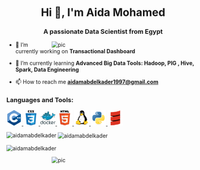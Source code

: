 

<h1 align="center">Hi 👋, I'm Aida Mohamed</h1>
<h3 align="center">A passionate Data Scientist from Egypt</h3>
<img align ="right" width="386" alt="pic" src="https://user-images.githubusercontent.com/70656244/92018192-b081b300-ed09-11ea-8b1e-0f33ae3adf0f.gif">

- 🔭 I’m currently working on **Transactional Dashboard**

- 🌱 I’m currently learning **Advanced Big Data Tools: Hadoop, PIG , Hive, Spark, Data Engineering**

- 📫 How to reach me **aidamabdelkader1997@gmail.com**



<h3 align="left">Languages and Tools:</h3>
<p align="left"> <a href="https://www.w3schools.com/cpp/" target="_blank" rel="noreferrer"> <img src="https://raw.githubusercontent.com/devicons/devicon/master/icons/cplusplus/cplusplus-original.svg" alt="cplusplus" width="40" height="40"/> </a> <a href="https://www.w3schools.com/css/" target="_blank" rel="noreferrer"> <img src="https://raw.githubusercontent.com/devicons/devicon/master/icons/css3/css3-original-wordmark.svg" alt="css3" width="40" height="40"/> </a> <a href="https://www.docker.com/" target="_blank" rel="noreferrer"> <img src="https://raw.githubusercontent.com/devicons/devicon/master/icons/docker/docker-original-wordmark.svg" alt="docker" width="40" height="40"/> </a> <a href="https://www.w3.org/html/" target="_blank" rel="noreferrer"> <img src="https://raw.githubusercontent.com/devicons/devicon/master/icons/html5/html5-original-wordmark.svg" alt="html5" width="40" height="40"/> </a> <a href="https://www.linux.org/" target="_blank" rel="noreferrer"> <img src="https://raw.githubusercontent.com/devicons/devicon/master/icons/linux/linux-original.svg" alt="linux" width="40" height="40"/> </a> <a href="https://www.python.org" target="_blank" rel="noreferrer"> <img src="https://raw.githubusercontent.com/devicons/devicon/master/icons/python/python-original.svg" alt="python" width="40" height="40"/> </a> <a href="https://www.scala-lang.org" target="_blank" rel="noreferrer"> <img src="https://raw.githubusercontent.com/devicons/devicon/master/icons/scala/scala-original.svg" alt="scala" width="40" height="40"/> </a> </p>

<p><img align="left" src="https://github-readme-stats.vercel.app/api/top-langs?username=aidamabdelkader&show_icons=true&locale=en&layout=compact" alt="aidamabdelkader" /></p>

<p>&nbsp;<img align="center" src="https://github-readme-stats.vercel.app/api?username=aidamabdelkader&show_icons=true&locale=en" alt="aidamabdelkader" /></p>

<p><img align="center" src="https://github-readme-streak-stats.herokuapp.com/?user=aidamabdelkader&" alt="aidamabdelkader" /></p>

<img align ="right" width="386" alt="pic" src="https://raw.githubusercontent.com/vinayak-mehta/present/master/docs/_static/demo.gif">


